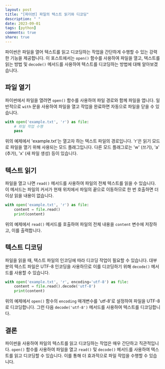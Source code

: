 ```yaml
---
layout: post
title: "[파이썬] 파일의 텍스트 읽기와 디코딩"
description: " "
date: 2023-09-01
tags: [python]
comments: true
share: true
---
```


파이썬은 파일을 열어 텍스트를 읽고 디코딩하는 작업을 간단하게 수행할 수 있는 강력한 기능을 제공합니다. 이 포스트에서는 `open()` 함수를 사용하여 파일을 열고, 텍스트를 읽는 방법 및 `decode()` 메서드를 사용하여 텍스트를 디코딩하는 방법에 대해 알아보겠습니다.

## 파일 열기

파이썬에서 파일을 열려면 `open()` 함수를 사용하여 파일 경로와 함께 파일을 엽니다. 일반적으로 `with` 문을 사용하여 파일을 열고 작업을 완료하면 자동으로 파일을 닫을 수 있습니다. 

```python
with open('example.txt', 'r') as file:
    # 파일 작업 수행
    pass
```

위의 예제에서 'example.txt'는 열고자 하는 텍스트 파일의 경로입니다. 'r'은 읽기 모드로 파일을 열기 위해 사용되는 모드 플래그입니다. 다른 모드 플래그로는 'w' (쓰기), 'a' (추가), 'x' (새 파일 생성) 등이 있습니다.

## 텍스트 읽기

파일을 열고 나면 `read()` 메서드를 사용하여 파일의 전체 텍스트를 읽을 수 있습니다. 이 메서드는 파일의 커서가 현재 위치에서 파일의 끝으로 이동하므로 한 번 호출하면 더 이상 읽을 내용이 없습니다. 

```python
with open('example.txt', 'r') as file:
    content = file.read()
    print(content)
```

위의 예제에서 `read()` 메서드를 호출하여 파일의 전체 내용을 `content` 변수에 저장하고, 이를 출력합니다.

## 텍스트 디코딩

파일을 읽을 때, 텍스트 파일의 인코딩에 따라 디코딩 작업이 필요할 수 있습니다. 대부분의 텍스트 파일은 UTF-8 인코딩을 사용하므로 이를 디코딩하기 위해 `decode()` 메서드를 사용할 수 있습니다.

```python
with open('example.txt', 'r', encoding='utf-8') as file:
    content = file.read().decode('utf-8')
    print(content)
```

위의 예제에서 `open()` 함수의 `encoding` 매개변수를 'utf-8'로 설정하여 파일을 UTF-8로 디코딩합니다. 그런 다음 `decode('utf-8')` 메서드를 사용하여 텍스트를 디코딩합니다.

## 결론

파이썬을 사용하여 파일의 텍스트를 읽고 디코딩하는 작업은 매우 간단하고 직관적입니다. `open()` 함수를 사용하여 파일을 열고 `read()` 및 `decode()` 메서드를 사용하여 텍스트를 읽고 디코딩할 수 있습니다. 이를 통해 더 효과적으로 파일 작업을 수행할 수 있습니다.